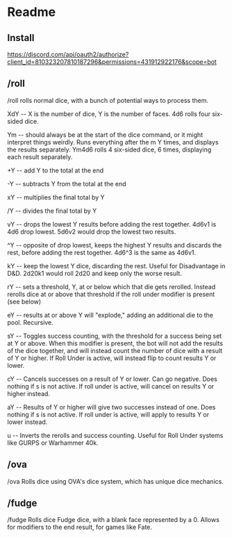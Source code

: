 # Readme
## Install
https://discord.com/api/oauth2/authorize?client_id=810323207810187296&permissions=431912922176&scope=bot

## /roll
/roll rolls normal dice, with a bunch of potential ways to process them.

XdY -- X is the number of dice, Y is the number of faces. 4d6 rolls four six-sided dice.

Ym -- should always be at the start of the dice command, or it might interpret things weirdly. Runs everything after the m Y times, and displays the results separately. Ym4d6 rolls 4 six-sided dice, 6 times, displaying each result separately.

+Y -- add Y to the total at the end

-Y -- subtracts Y from the total at the end

xY -- multiplies the final total by Y

/Y -- divides the final total by Y

vY -- drops the lowest Y results before adding the rest together. 4d6v1 is 4d6 drop lowest. 5d6v2 would drop the lowest two results.

^Y -- opposite of drop lowest, keeps the highest Y results and discards the rest, before adding the rest together. 4d6^3 is the same as 4d6v1.

kY -- keep the lowest Y dice, discarding the rest. Useful for Disadvantage in D&D. 2d20k1 would roll 2d20 and keep only the worse result.

rY -- sets a threshold, Y, at or below which that die gets rerolled. Instead rerolls dice at or above that threshold if the roll under modifier is present (see below)

eY -- results at or above Y will "explode," adding an additional die to the pool. Recursive.

sY -- Toggles success counting, with the threshold for a success being set at Y or above. When this modifier is present, the bot will not add the results of the dice together, and will instead count the number of dice with a result of Y or higher. If Roll Under is active, will instead flip to count results Y or lower.

cY -- Cancels successes on a result of Y or lower. Can go negative. Does nothing if s is not active. If roll under is active, will cancel on results Y or higher instead.

aY -- Results of Y or higher will give two successes instead of one. Does nothing if s is not active. If roll under is active, will apply to results Y or lower instead.

u -- Inverts the rerolls and success counting. Useful for Roll Under systems like GURPS or Warhammer 40k.

## /ova
/ova Rolls dice using OVA's dice system, which has unique dice mechanics.

## /fudge
/fudge Rolls dice Fudge dice, with a blank face represented by a 0. Allows for modifiers to the end result, for games like Fate.
